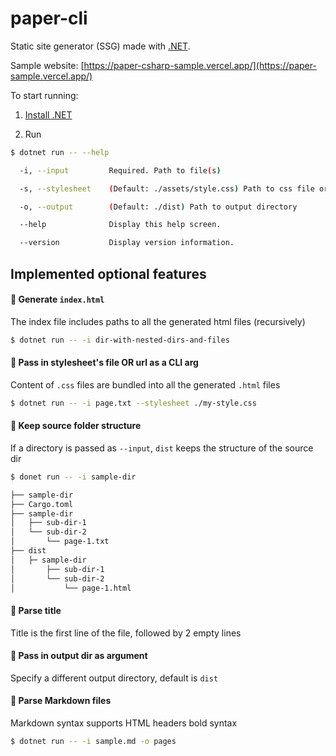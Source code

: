# paper-cli

Static site generator (SSG) made with [.NET](https://dotnet.microsoft.com/).

Sample website: [https://paper-csharp-sample.vercel.app/](https://paper-sample.vercel.app/)

To start running:

1. [Install .NET](https://docs.microsoft.com/en-us/dotnet/core/install/windows?tabs=net50)

2. Run

```bash
$ dotnet run -- --help

  -i, --input         Required. Path to file(s)

  -s, --stylesheet    (Default: ./assets/style.css) Path to css file or url

  -o, --output        (Default: ./dist) Path to output directory

  --help              Display this help screen.

  --version           Display version information.
```

## Implemented optional features

#### 🎉 Generate `index.html`

The index file includes paths to all the generated html files (recursively)

```bash
$ dotnet run -- -i dir-with-nested-dirs-and-files
```

#### 🌟 Pass in stylesheet's file OR url as a CLI arg

Content of `.css` files are bundled into all the generated `.html` files

```bash
$ dotnet run -- -i page.txt --stylesheet ./my-style.css
```

#### 🎉 Keep source folder structure

If a directory is passed as `--input`, `dist` keeps the structure of the source dir

```bash
$ donet run -- -i sample-dir

├── sample-dir
├── Cargo.toml
├── sample-dir
│   ├── sub-dir-1
│   └── sub-dir-2
│       └── page-1.txt
├── dist
│   ├─ sample-dir
│       ├── sub-dir-1
│       └── sub-dir-2
│           └── page-1.html
```

#### 🌟 Parse title

Title is the first line of the file, followed by 2 empty lines

#### 🌟 Pass in output dir as argument

Specify a different output directory, default is `dist`

#### 🎉 Parse Markdown files

Markdown syntax supports HTML headers bold syntax

```bash
$ dotnet run -- -i sample.md -o pages
```
